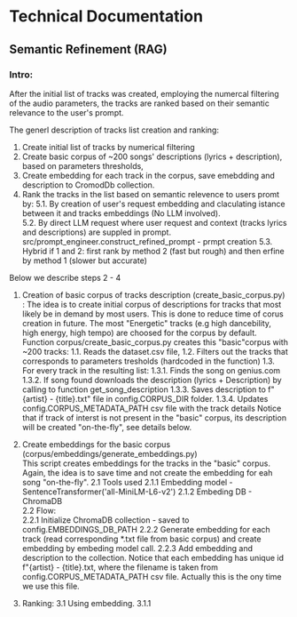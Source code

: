 # Technical Documentation 

## Semantic Refinement (RAG) 
### Intro: 
After the initial list of tracks was created, employing the numercal filtering of the audio parameters, the tracks are ranked based on their semantic relevance to the user's prompt.

The generl description of tracks list creation and ranking: 
1. Create initial list of tracks by numerical filtering
2. Create basic corpus of ~200  songs' descriptions (lyrics + description), based on parameters thresholds,
3. Create embedding for each track in the corpus, save emebdding and description to CromodDb collection.
4. Rank the tracks in the list based on semantic relevence to users promt by: 
    5.1. By creation of user's request embedding and claculating istance between it and tracks embeddings (No LLM involved).  
    5.2. By direct LLM request where user request and context (tracks lyrics and descriptions) are suppled in prompt. 
         src/prompt_engineer.construct_refined_prompt - prmpt creation
    5.3. Hybrid if 1 and 2: first rank by method 2 (fast but rough) and then erfine by method 1 (slower but accurate)

Below we describe steps 2 - 4

1. Creation of basic corpus of tracks description (create_basic_corpus.py) : 
    The idea is to create initial corpus of descriptions for tracks that most likely be in demand by most users. 
    This is done to reduce time of corus creation in future. 
    The most "Energetic" tracks (e.g high dancebility, high energy, high tempo) are choosed for the corpus by default.
    Function corpus/create_basic_corpus.py creates this "basic"corpus with ~200 tracks:
        1.1. Reads the dataset.csv file,
        1.2. Filters out the tracks that corresponds to parameters tresholds (hardcoded in the function)
        1.3. For every track in the resulting list: 
            1.3.1. Finds the song on genius.com  
            1.3.2. If song found downloads the description (lyrics + Description) by calling to function get_song_description
            1.3.3. Saves description to  f"{artist} - {title}.txt"  file in config.CORPUS_DIR folder. 
            1.3.4. Updates config.CORPUS_METADATA_PATH csv file with the track details 
    Notice that if track of interst is not present in the "basic" corpus, its description will be created "on-the-fly", see details below.

2.  Create embeddings for the basic corpus (corpus/embeddings/generate_embeddings.py)        
    This script creates embeddings for the tracks in the "basic" corpus. Again, the idea is to save time and not create the embedding for eah song "on-the-fly". 
    2.1 Tools used 
        2.1.1 Embedding model - SentenceTransformer('all-MiniLM-L6-v2') 
        2.1.2 Embeding DB     - ChromaDB     
    2.2 Flow:     
        2.2.1 Initialize ChromaDB collection - saved to config.EMBEDDINGS_DB_PATH
        2.2.2 Generate embedding for each track (read corresponding *.txt file from basic corpus) and create embedding by embeding model call.
        2.2.3 Add embedding and description to the collection.
    Notice that each embedding has unique id f"{artist} - {title}.txt, where the filename is taken from config.CORPUS_METADATA_PATH csv file. Actually this is the ony time we use this file. 

3. Ranking:
    3.1 Using embedding.
        3.1.1 
